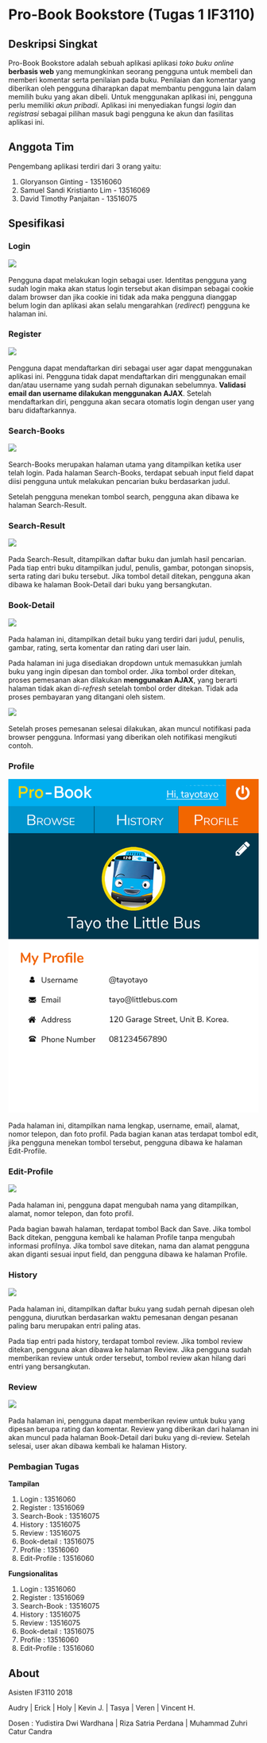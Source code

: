 # Pro-Book Bookstore (Tugas 1 IF3110)

## Deskripsi Singkat

Pro-Book Bookstore adalah sebuah aplikasi aplikasi *toko buku online* **berbasis web** yang memungkinkan seorang pengguna untuk membeli dan memberi komentar serta penilaian pada buku. Penilaian dan komentar yang diberikan oleh pengguna diharapkan dapat membantu pengguna lain dalam memilih buku yang akan dibeli. Untuk menggunakan aplikasi ini, pengguna perlu memiliki *akun pribadi*. Aplikasi ini menyediakan fungsi *login* dan *registrasi* sebagai pilihan masuk bagi pengguna ke akun dan fasilitas aplikasi ini.

## Anggota Tim
Pengembang aplikasi terdiri dari 3 orang yaitu:
1. Gloryanson Ginting - 13516060
2. Samuel Sandi Kristianto Lim - 13516069
3. David Timothy Panjaitan - 13516075

## Spesifikasi

### Login

![](mocks/login.png)

Pengguna dapat melakukan login sebagai user. Identitas pengguna yang sudah login maka akan status login tersebut akan disimpan sebagai cookie dalam browser dan jika cookie ini tidak ada maka pengguna dianggap belum login dan aplikasi akan selalu mengarahkan (*redirect*) pengguna ke halaman ini.

### Register

![](mocks/register.png)

Pengguna dapat mendaftarkan diri sebagai user agar dapat menggunakan aplikasi ini. Pengguna tidak dapat mendaftarkan diri menggunakan email dan/atau username yang sudah pernah digunakan sebelumnya. **Validasi email dan username dilakukan menggunakan AJAX**. Setelah mendaftarkan diri, pengguna akan secara otomatis login dengan user yang baru didaftarkannya.

### Search-Books

![](mocks/search.png)

Search-Books merupakan halaman utama yang ditampilkan ketika user telah login. Pada halaman Search-Books, terdapat sebuah input field dapat diisi pengguna untuk melakukan pencarian buku berdasarkan judul.

Setelah pengguna menekan tombol search, pengguna akan dibawa ke halaman Search-Result.

### Search-Result

![](mocks/search_result.png)

Pada Search-Result, ditampilkan daftar buku dan jumlah hasil pencarian. Pada tiap entri buku ditampilkan judul, penulis, gambar, potongan sinopsis, serta rating dari buku tersebut. Jika tombol detail ditekan, pengguna akan dibawa ke halaman Book-Detail dari buku yang bersangkutan.

### Book-Detail

![](mocks/detail.png)

Pada halaman ini, ditampilkan detail buku yang terdiri dari judul, penulis, gambar, rating, serta komentar dan rating dari user lain.

Pada halaman ini juga disediakan dropdown untuk memasukkan jumlah buku yang ingin dipesan dan tombol order. Jika tombol order ditekan, proses pemesanan akan dilakukan **menggunakan AJAX**, yang berarti halaman tidak akan di-*refresh* setelah tombol order ditekan. Tidak ada proses pembayaran yang ditangani oleh sistem.

![](mocks/notification.png)

Setelah proses pemesanan selesai dilakukan, akan muncul notifikasi pada browser pengguna. Informasi yang diberikan oleh notifikasi mengikuti contoh.

### Profile

![](mocks/profile.png)

Pada halaman ini, ditampilkan nama lengkap, username, email, alamat, nomor telepon, dan foto profil. Pada bagian kanan atas terdapat tombol edit, jika pengguna menekan tombol tersebut, pengguna dibawa ke halaman Edit-Profile.

### Edit-Profile

![](mocks/edit_profile.png)

Pada halaman ini, pengguna dapat mengubah nama yang ditampilkan, alamat, nomor telepon, dan foto profil.

Pada bagian bawah halaman, terdapat tombol Back dan Save. Jika tombol Back ditekan, pengguna kembali ke halaman Profile tanpa mengubah informasi profilnya. Jika tombol save ditekan, nama dan alamat pengguna akan diganti sesuai input field, dan pengguna dibawa ke halaman Profile.

### History

![](mocks/history.png)

Pada halaman ini, ditampilkan daftar buku yang sudah pernah dipesan oleh pengguna, diurutkan berdasarkan waktu pemesanan dengan pesanan paling baru merupakan entri paling atas.

Pada tiap entri pada history, terdapat tombol review. Jika tombol review ditekan, pengguna akan dibawa ke halaman Review. Jika pengguna sudah memberikan review untuk order tersebut, tombol review akan hilang dari entri yang bersangkutan.

### Review

![](mocks/review.png)

Pada halaman ini, pengguna dapat memberikan review untuk buku yang dipesan berupa rating dan komentar. Review yang diberikan dari halaman ini akan muncul pada halaman Book-Detail dari buku yang di-review. Setelah selesai, user akan dibawa kembali ke halaman History.

### Pembagian Tugas

**Tampilan**
1. Login : 13516060
2. Register : 13516069
3. Search-Book : 13516075
4. History : 13516075
5. Review : 13516075
6. Book-detail : 13516075
7. Profile : 13516060
8. Edit-Profile : 13516060

**Fungsionalitas**
1. Login : 13516060
2. Register : 13516069
3. Search-Book : 13516075
4. History : 13516075
5. Review : 13516075
6. Book-detail : 13516075
7. Profile : 13516060
8. Edit-Profile : 13516060

## About

Asisten IF3110 2018

Audry | Erick | Holy | Kevin J. | Tasya | Veren | Vincent H.

Dosen : Yudistira Dwi Wardhana | Riza Satria Perdana | Muhammad Zuhri Catur Candra

